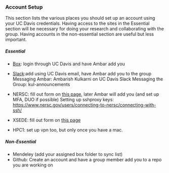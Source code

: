 
### Account Setup

This section lists the various places you should set up an account using your UC Davis credentials. Having access to the sites in the Essential section will be necessary for doing your research and collaborating with the group. Having accounts in the non-essential section are useful but less important. 

##### Essential 

- [Box](https://ucdavis.app.box.com/): login through UC Davis and have Ambar add you

- [Slack](https://slack.com/get-started#/find):add using UC Davis email, have Ambar add you to the group
    Messaging Ambar: Ambarish Kulkarni on UC Davis Slack
    Messaging the Group: kul-announcements
    
- NERSC: fill out form on [this page](https://iris.nersc.gov/add-user), later Ambar will add you (and set up MFA, DUO if possible)
    Setting up sshproxy keys: https://www.nersc.gov/users/connecting-to-nersc/connecting-with-ssh/
    
- XSEDE: fill out form on [this page](https://portal.xsede.org/?p_p_id=58&p_p_lifecycle=0&p_p_state=maximized&p_p_mode=view&saveLastPath=0&_58_struts_action=%2Flogin%2Fcreate_account)

- HPC1:  set up vpn too, but only once you have a mac.

##### Non-Essential

- Mendeley (add your assigned box folder to sync list)
- Github: Create an account and have a group member add you to a repo you are working on
